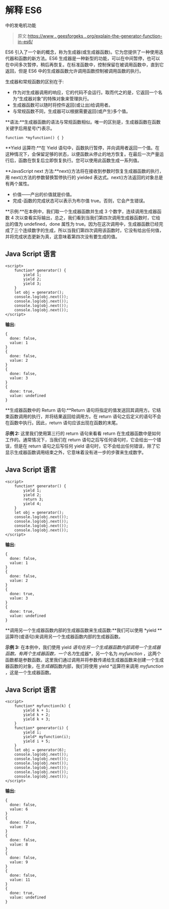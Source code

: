 # 解释 ES6

中的发电机功能

> 原文:[https://www . geesforgeks . org/explain-the-generator-function-in-es6/](https://www.geeksforgeeks.org/explain-the-generator-function-in-es6/)

ES6 引入了一个新的概念，称为生成器(或生成器函数)。它为您提供了一种使用迭代器和函数的新方法。ES6 生成器是一种新型的功能，可以在中间暂停，也可以在中间多次暂停，稍后再恢复。在标准函数中，控制保留在被调用函数中，直到它返回，但是 ES6 中的生成器函数允许调用函数控制被调用函数的执行。

生成器和常规函数的区别在于:

*   作为对生成器调用的响应，它的代码不会运行。取而代之的是，它返回一个名为“生成器对象”的特殊对象来管理执行。
*   生成器函数可以随时将控件返回(或让出)给调用者。
*   与常规函数不同，生成器可以根据需要返回(或产生)多个值。

**语法:**生成器函数的语法与常规函数相似。唯一的区别是，生成器函数在函数关键字后用星号(*)表示。

```
function *myfunction() { }
```

**Yield 运算符:**在 Yield 语句中，函数执行暂停，并向调用者返回一个值。在这种情况下，会保留足够的状态，以便函数从停止的地方恢复。在最后一次产量运行后，函数在恢复后立即恢复执行。您可以使用此函数生成一系列值。

**JavaScript next 方法:**next()方法将在接收到参数时恢复生成器函数的执行，用 next()方法的参数替换暂停执行的 yielded 表达式。next()方法返回的对象总是有两个属性。

*   价值——产出的价值就是价值。
*   完成-函数的完成状态可以表示为布尔值 true。否则，它会产生错误。

**示例:**在本例中，我们取一个生成器函数并生成 3 个数字，连续调用生成器函数 4 次以查看实际输出，总之，我们看到当我们第四次调用生成器函数时，它给出的值为 undefined，done 属性为 true。因为在这次调用中，生成器函数已经完成了三个连续数字的生成，所以当我们第四次调用该函数时，它没有给出任何值，并将完成状态更新为真，这意味着第四次没有要生成的值。

## Java Script 语言

```
<script>
    function* generator() {
        yield 1;
        yield 2;
        yield 3;
    }
    let obj = generator();
    console.log(obj.next());
    console.log(obj.next());
    console.log(obj.next());
    console.log(obj.next());
</script>
```

**输出:**

```
{
  done: false,
  value: 1
}
{
  done: false,
  value: 2
}
{
  done: false,
  value: 3
}
{
  done: true,
  value: undefined
}
```

**生成器函数中的 Return 语句:**Return 语句将指定的值发送回其调用方。它结束函数调用的执行，并将结果返回给调用方。在 return 语句之后定义的语句不会在函数中执行。因此，return 语句应该出现在函数的末尾。

**示例 2:** 这里我们使用第三行的 return 语句来看看 return 在生成器函数中是如何工作的。通常情况下，当我们在 return 语句之后写任何语句时，它会给出一个错误，但是在 return 语句之后写任何 yield 语句时，它不会给出任何错误，除了它显示生成器函数调用结束之外，它意味着没有进一步的步骤来生成数字。

## Java Script 语言

```
<script>
    function* generator() {
        yield 1;
        yield 2;
        return 3;
        yield 4;
    }
    let obj = generator();
    console.log(obj.next());
    console.log(obj.next());
    console.log(obj.next());
    console.log(obj.next());
</script>
```

**输出:**

```
{
  done: false,
  value: 1
}
{
  done: false,
  value: 2
}
{
  done: true,
  value: 3
}
{
  done: true,
  value: undefined
}
```

**调用另一个生成器函数内部的生成器函数来生成函数:**我们可以使用 *yield ** 运算符(或语句)来调用另一个生成器函数内部的生成器函数。

**示例 3:** 在本例中，我们使用 yield *语句在另一个生成器函数内部调用一个生成器函数。有两个生成器函数，一个名为*生成器*，另一个名为 *myfunction* ，这两个函数都是参数函数。这里我们通过调用并将参数传递给生成器函数来创建一个生成器函数的对象，在*生成器*函数内部，我们将使用 yield *运算符来调用 *myfunction* ，这是一个生成器函数。

## Java Script 语言

```
<script>
    function* myfunction(k) {
        yield k + 1;
        yield k + 2;
        yield k + 3;
    }
    function* generator(i) {
        yield i;
        yield* myfunction(i);
        yield i + 5;
    }
    let obj = generator(6);
    console.log(obj.next());
    console.log(obj.next());
    console.log(obj.next());
    console.log(obj.next());
    console.log(obj.next());
    console.log(obj.next());
</script>
```

**输出:**

```
{
  done: false,
  value: 6
}
{
  done: false,
  value: 7
}
{
  done: false,
  value: 8
}
{
  done: false,
  value: 9
}
{
  done: false,
  value: 11
}
{
  done: true,
  value: undefined
}
```